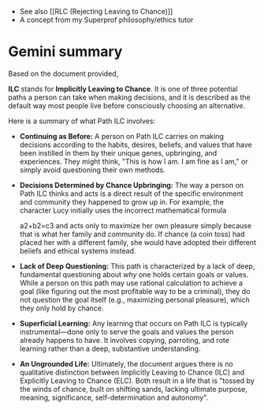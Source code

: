 - See also [[RLC (Rejecting Leaving to Chance)]]
- A concept from my Superprof philosophy/ethics tutor
# Gemini summary
Based on the document provided,

**ILC** stands for **Implicitly Leaving to Chance**. It is one of three potential paths a person can take when making decisions, and it is described as the default way most people live before consciously choosing an alternative.

Here is a summary of what Path ILC involves:

- **Continuing as Before:** A person on Path ILC carries on making decisions according to the habits, desires, beliefs, and values that have been instilled in them by their unique genes, upbringing, and experiences. They might think, "This is how I am. I am fine as I am," or simply avoid questioning their own methods.
    
- **Decisions Determined by Chance Upbringing:** The way a person on Path ILC thinks and acts is a direct result of the specific environment and community they happened to grow up in. For example, the character Lucy initially uses the incorrect mathematical formula
    
    a2+b2=c3 and acts only to maximize her own pleasure simply because that is what her family and community do. If chance (a coin toss) had placed her with a different family, she would have adopted their different beliefs and ethical systems instead.
    
- **Lack of Deep Questioning:** This path is characterized by a lack of deep, fundamental questioning about _why_ one holds certain goals or values. While a person on this path may use rational calculation to achieve a goal (like figuring out the most profitable way to be a criminal), they do not question the goal itself (e.g., maximizing personal pleasure), which they only hold by chance.
    
- **Superficial Learning:** Any learning that occurs on Path ILC is typically instrumental—done only to serve the goals and values the person already happens to have. It involves copying, parroting, and rote learning rather than a deep, substantive understanding.
    
- **An Ungrounded Life:** Ultimately, the document argues there is no qualitative distinction between Implicitly Leaving to Chance (ILC) and Explicitly Leaving to Chance (ELC). Both result in a life that is "tossed by the winds of chance, built on shifting sands, lacking ultimate purpose, meaning, significance, self-determination and autonomy".